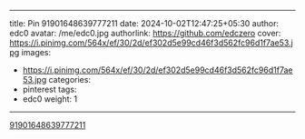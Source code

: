 
---
title: Pin 91901648639777211
date: 2024-10-02T12:47:25+05:30
author: edc0
avatar: /me/edc0.jpg
authorlink: https://github.com/edczero
cover: https://i.pinimg.com/564x/ef/30/2d/ef302d5e99cd46f3d562fc96d1f7ae53.jpg
images:
   - https://i.pinimg.com/564x/ef/30/2d/ef302d5e99cd46f3d562fc96d1f7ae53.jpg
categories:
  - pinterest
tags:
  - edc0
weight: 1
---

<!--more-->

[91901648639777211](https://in.pinterest.com/pin/91901648639777211/)

	

